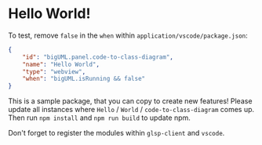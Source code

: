 # Hello World!

To test, remove `false` in the `when` within `application/vscode/package.json`:

```json
{
    "id": "bigUML.panel.code-to-class-diagram",
    "name": "Hello World",
    "type": "webview",
    "when": "bigUML.isRunning && false"
}
```

This is a sample package, that you can copy to create new features!
Please update all instances where `Hello` / `World` / `code-to-class-diagram` comes up.
Then run `npm install` and `npm run build` to update npm.

Don't forget to register the modules within `glsp-client` and `vscode`.
